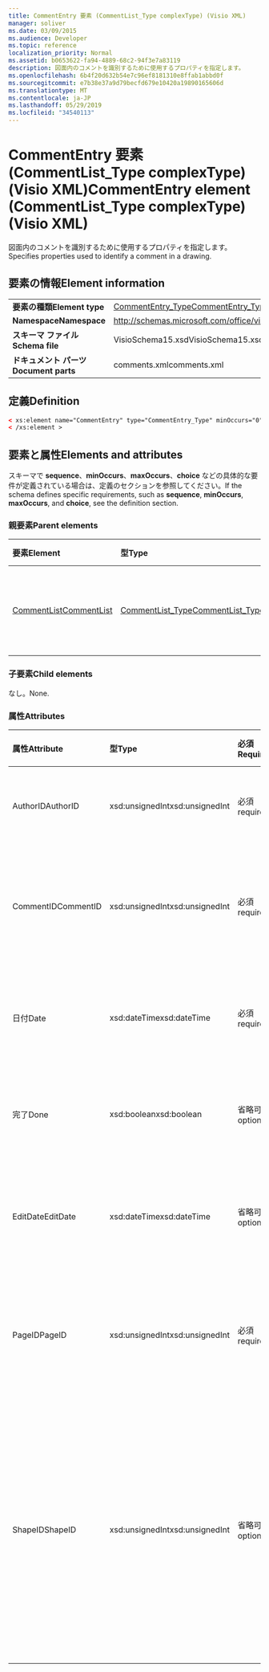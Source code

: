 ```yaml
---
title: CommentEntry 要素 (CommentList_Type complexType) (Visio XML)
manager: soliver
ms.date: 03/09/2015
ms.audience: Developer
ms.topic: reference
localization_priority: Normal
ms.assetid: b0653622-fa94-4889-68c2-94f3e7a83119
description: 図面内のコメントを識別するために使用するプロパティを指定します。
ms.openlocfilehash: 6b4f20d632b54e7c96ef8181310e8ffab1abbd0f
ms.sourcegitcommit: e7b38e37a9d79becfd679e10420a19890165606d
ms.translationtype: MT
ms.contentlocale: ja-JP
ms.lasthandoff: 05/29/2019
ms.locfileid: "34540113"
---
```

# <a name="commententry-element-commentlist_type-complextype-visio-xml"></a><span data-ttu-id="76847-103">CommentEntry 要素 (CommentList_Type complexType) (Visio XML)</span><span class="sxs-lookup"><span data-stu-id="76847-103">CommentEntry element (CommentList_Type complexType) (Visio XML)</span></span>

<span data-ttu-id="76847-104">図面内のコメントを識別するために使用するプロパティを指定します。</span><span class="sxs-lookup"><span data-stu-id="76847-104">Specifies properties used to identify a comment in a drawing.</span></span>
  
## <a name="element-information"></a><span data-ttu-id="76847-105">要素の情報</span><span class="sxs-lookup"><span data-stu-id="76847-105">Element information</span></span>

|||
|:-----|:-----|
|<span data-ttu-id="76847-106">**要素の種類**</span><span class="sxs-lookup"><span data-stu-id="76847-106">**Element type**</span></span> <br/> |[<span data-ttu-id="76847-107">CommentEntry_Type</span><span class="sxs-lookup"><span data-stu-id="76847-107">CommentEntry_Type</span></span>](commententry_type-complextypevisio-xml.md) <br/> |
|<span data-ttu-id="76847-108">**Namespace**</span><span class="sxs-lookup"><span data-stu-id="76847-108">**Namespace**</span></span> <br/> |http://schemas.microsoft.com/office/visio/2012/main  <br/> |
|<span data-ttu-id="76847-109">**スキーマ ファイル**</span><span class="sxs-lookup"><span data-stu-id="76847-109">**Schema file**</span></span> <br/> |<span data-ttu-id="76847-110">VisioSchema15.xsd</span><span class="sxs-lookup"><span data-stu-id="76847-110">VisioSchema15.xsd</span></span>  <br/> |
|<span data-ttu-id="76847-111">**ドキュメント パーツ**</span><span class="sxs-lookup"><span data-stu-id="76847-111">**Document parts**</span></span> <br/> |<span data-ttu-id="76847-112">comments.xml</span><span class="sxs-lookup"><span data-stu-id="76847-112">comments.xml</span></span>  <br/> |
   
## <a name="definition"></a><span data-ttu-id="76847-113">定義</span><span class="sxs-lookup"><span data-stu-id="76847-113">Definition</span></span>

```XML
< xs:element name="CommentEntry" type="CommentEntry_Type" minOccurs="0" maxOccurs="unbounded" >
< /xs:element >
```

## <a name="elements-and-attributes"></a><span data-ttu-id="76847-114">要素と属性</span><span class="sxs-lookup"><span data-stu-id="76847-114">Elements and attributes</span></span>

<span data-ttu-id="76847-115">スキーマで **sequence**、**minOccurs**、**maxOccurs**、**choice** などの具体的な要件が定義されている場合は、定義のセクションを参照してください。</span><span class="sxs-lookup"><span data-stu-id="76847-115">If the schema defines specific requirements, such as **sequence**, **minOccurs**, **maxOccurs**, and **choice**, see the definition section.</span></span> 
  
### <a name="parent-elements"></a><span data-ttu-id="76847-116">親要素</span><span class="sxs-lookup"><span data-stu-id="76847-116">Parent elements</span></span>

|<span data-ttu-id="76847-117">**要素**</span><span class="sxs-lookup"><span data-stu-id="76847-117">**Element**</span></span>|<span data-ttu-id="76847-118">**型**</span><span class="sxs-lookup"><span data-stu-id="76847-118">**Type**</span></span>|<span data-ttu-id="76847-119">**説明**</span><span class="sxs-lookup"><span data-stu-id="76847-119">**Description**</span></span>|
|:-----|:-----|:-----|
|[<span data-ttu-id="76847-120">CommentList</span><span class="sxs-lookup"><span data-stu-id="76847-120">CommentList</span></span>](commentlist-element-comments_type-complextypevisio-xml.md) <br/> |[<span data-ttu-id="76847-121">CommentList_Type</span><span class="sxs-lookup"><span data-stu-id="76847-121">CommentList_Type</span></span>](commentlist_type-complextypevisio-xml.md) <br/> |<span data-ttu-id="76847-122">図面内のコメントを指定します。</span><span class="sxs-lookup"><span data-stu-id="76847-122">Specifies the comments in a drawing.</span></span>  <br/> |
   
### <a name="child-elements"></a><span data-ttu-id="76847-123">子要素</span><span class="sxs-lookup"><span data-stu-id="76847-123">Child elements</span></span>

<span data-ttu-id="76847-124">なし。</span><span class="sxs-lookup"><span data-stu-id="76847-124">None.</span></span>
  
### <a name="attributes"></a><span data-ttu-id="76847-125">属性</span><span class="sxs-lookup"><span data-stu-id="76847-125">Attributes</span></span>

|<span data-ttu-id="76847-126">**属性**</span><span class="sxs-lookup"><span data-stu-id="76847-126">**Attribute**</span></span>|<span data-ttu-id="76847-127">**型**</span><span class="sxs-lookup"><span data-stu-id="76847-127">**Type**</span></span>|<span data-ttu-id="76847-128">**必須**</span><span class="sxs-lookup"><span data-stu-id="76847-128">**Required**</span></span>|<span data-ttu-id="76847-129">**説明**</span><span class="sxs-lookup"><span data-stu-id="76847-129">**Description**</span></span>|<span data-ttu-id="76847-130">**可能な値**</span><span class="sxs-lookup"><span data-stu-id="76847-130">**Possible values**</span></span>|
|:-----|:-----|:-----|:-----|:-----|
|<span data-ttu-id="76847-131">AuthorID</span><span class="sxs-lookup"><span data-stu-id="76847-131">AuthorID</span></span>  <br/> |<span data-ttu-id="76847-132">xsd:unsignedInt</span><span class="sxs-lookup"><span data-stu-id="76847-132">xsd:unsignedInt</span></span>  <br/> |<span data-ttu-id="76847-133">必須</span><span class="sxs-lookup"><span data-stu-id="76847-133">required</span></span>  <br/> |<span data-ttu-id="76847-134">作成者を識別する 1 ベースの値。</span><span class="sxs-lookup"><span data-stu-id="76847-134">A one-based value that identifies the author.</span></span>  <br/> |<span data-ttu-id="76847-135">xsd:unsignedInt 型の値。</span><span class="sxs-lookup"><span data-stu-id="76847-135">Values of the xsd:unsignedInt type.</span></span>  <br/> |
|<span data-ttu-id="76847-136">CommentID</span><span class="sxs-lookup"><span data-stu-id="76847-136">CommentID</span></span>  <br/> |<span data-ttu-id="76847-137">xsd:unsignedInt</span><span class="sxs-lookup"><span data-stu-id="76847-137">xsd:unsignedInt</span></span>  <br/> |<span data-ttu-id="76847-138">必須</span><span class="sxs-lookup"><span data-stu-id="76847-138">required</span></span>  <br/> |<span data-ttu-id="76847-139">図面ページのコメントを識別する一意の値。</span><span class="sxs-lookup"><span data-stu-id="76847-139">A unique value that identifies the comment in a drawing page.</span></span>  <br/> |<span data-ttu-id="76847-140">xsd:unsignedInt 型の値。</span><span class="sxs-lookup"><span data-stu-id="76847-140">Values of the xsd:unsignedInt type.</span></span>  <br/> |
|<span data-ttu-id="76847-141">日付</span><span class="sxs-lookup"><span data-stu-id="76847-141">Date</span></span>  <br/> |<span data-ttu-id="76847-142">xsd:dateTime</span><span class="sxs-lookup"><span data-stu-id="76847-142">xsd:dateTime</span></span>  <br/> |<span data-ttu-id="76847-143">必須</span><span class="sxs-lookup"><span data-stu-id="76847-143">required</span></span>  <br/> |<span data-ttu-id="76847-144">コメントが作成された時間を指定します。</span><span class="sxs-lookup"><span data-stu-id="76847-144">Specifies when a comment was created.</span></span>  <br/> |<span data-ttu-id="76847-145">xsd:dateTime type 型の値。</span><span class="sxs-lookup"><span data-stu-id="76847-145">Values of the xsd:dateTime type.</span></span>  <br/> |
|<span data-ttu-id="76847-146">完了</span><span class="sxs-lookup"><span data-stu-id="76847-146">Done</span></span>  <br/> |<span data-ttu-id="76847-147">xsd:boolean</span><span class="sxs-lookup"><span data-stu-id="76847-147">xsd:boolean</span></span>  <br/> |<span data-ttu-id="76847-148">省略可能</span><span class="sxs-lookup"><span data-stu-id="76847-148">optional</span></span>  <br/> |<span data-ttu-id="76847-149">コメントの現在の状態を指定します。</span><span class="sxs-lookup"><span data-stu-id="76847-149">Specifies the current state of the comment.</span></span>  <br/> |<span data-ttu-id="76847-150">xsd:boolean 型の値。</span><span class="sxs-lookup"><span data-stu-id="76847-150">Values of the xsd:boolean type.</span></span>  <br/> |
|<span data-ttu-id="76847-151">EditDate</span><span class="sxs-lookup"><span data-stu-id="76847-151">EditDate</span></span>  <br/> |<span data-ttu-id="76847-152">xsd:dateTime</span><span class="sxs-lookup"><span data-stu-id="76847-152">xsd:dateTime</span></span>  <br/> |<span data-ttu-id="76847-153">省略可能</span><span class="sxs-lookup"><span data-stu-id="76847-153">optional</span></span>  <br/> |<span data-ttu-id="76847-154">コメントが最後に変更された時間を指定します。</span><span class="sxs-lookup"><span data-stu-id="76847-154">Specifies when a comment was last changed.</span></span>  <br/> |<span data-ttu-id="76847-155">xsd:dateTime type 型の値。</span><span class="sxs-lookup"><span data-stu-id="76847-155">Values of the xsd:dateTime type.</span></span>  <br/> |
|<span data-ttu-id="76847-156">PageID</span><span class="sxs-lookup"><span data-stu-id="76847-156">PageID</span></span>  <br/> |<span data-ttu-id="76847-157">xsd:unsignedInt</span><span class="sxs-lookup"><span data-stu-id="76847-157">xsd:unsignedInt</span></span>  <br/> |<span data-ttu-id="76847-158">必須</span><span class="sxs-lookup"><span data-stu-id="76847-158">required</span></span>  <br/> |<span data-ttu-id="76847-159">コメントが表示されている図面ページを識別する値。</span><span class="sxs-lookup"><span data-stu-id="76847-159">A value that identifies the drawing page the comment is on.</span></span>  <br/> |<span data-ttu-id="76847-160">xsd:unsignedInt 型の値。</span><span class="sxs-lookup"><span data-stu-id="76847-160">Values of the xsd:unsignedInt type.</span></span>  <br/> |
|<span data-ttu-id="76847-161">ShapeID</span><span class="sxs-lookup"><span data-stu-id="76847-161">ShapeID</span></span>  <br/> |<span data-ttu-id="76847-162">xsd:unsignedInt</span><span class="sxs-lookup"><span data-stu-id="76847-162">xsd:unsignedInt</span></span>  <br/> |<span data-ttu-id="76847-163">省略可能</span><span class="sxs-lookup"><span data-stu-id="76847-163">optional</span></span>  <br/> |<span data-ttu-id="76847-164">コメントがオンの図形を識別する値。</span><span class="sxs-lookup"><span data-stu-id="76847-164">A value that identifies the shape the comment is on.</span></span> <span data-ttu-id="76847-165">ShapeID が指定されていない場合、コメントは図面ページを参照します。</span><span class="sxs-lookup"><span data-stu-id="76847-165">If no ShapeID is specified, the comment refers to the drawing page.</span></span>  <br/> |<span data-ttu-id="76847-166">xsd:unsignedInt 型の値。</span><span class="sxs-lookup"><span data-stu-id="76847-166">Values of the xsd:unsignedInt type.</span></span>  <br/> |
   

